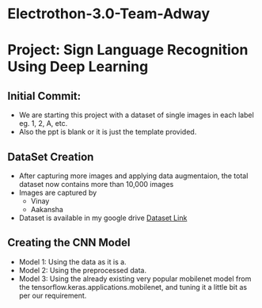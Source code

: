 # Electrothon-3.0-Team-Adway
# Project: Sign Language Recognition Using Deep Learning

## Initial Commit: 
- We are starting this project with a dataset of single images in each label eg. 1, 2, A, etc.
- Also the ppt is blank or it is just the template provided.

## DataSet Creation
- After capturing more images and applying data augmentaion, the total dataset now contains more than 10,000 images
- Images are captured by
  - Vinay
  - Aakansha
- Dataset is available in my google drive [Dataset Link](https://drive.google.com/drive/folders/1yzGNq1mmUdMcQTC1pcI48zcOqbm9j26i?usp=sharing)

## Creating the CNN Model
- Model 1: Using the data as it is a.
- Model 2: Using the preprocessed data.
- Model 3: Using the already existing very popular mobilenet model from the tensorflow.keras.applications.mobilenet, and tuning it a little bit as per our requirement.


